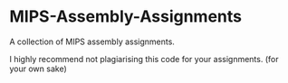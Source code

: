 # MIPS-Assembly-Assignments
A collection of MIPS assembly assignments.

I highly recommend not plagiarising this code for your assignments.   (for your own sake)
